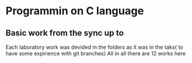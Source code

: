 # Programmin on C language
## Basic work from the sync up to 
Each laboratory work was devided in the folders as it was in the taks( to have some expirience with git branches)
All in all there are 12 works here
